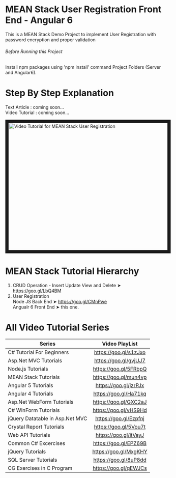 # MEAN Stack User Registration Front End - Angular 6
This is a MEAN Stack Demo Project to implement User Registration with password encryption and proper validation

###### Before Running this Project
Install npm packages using 'npm install' command Project Folders (Server and Angular6). 
 
 # Step By Step Explanation
 
 Text Article : coming soon... <br/>
 Video Tutorial : coming soon...
 
 <a href="http://www.youtube.com/watch?feature=player_embedded&v=xxxxx
" target="_blank"><img src="http://img.youtube.com/vi/xxxxxxxx/0.jpg" 
alt="Video Tutorial for MEAN Stack User Registration" width="500" height="400" border="10" /></a>

# MEAN Stack Tutorial Hierarchy
1. CRUD Operation - Insert Update View and Delete ➤ https://goo.gl/LbQ4BM
2. User Registration <br/>
      Node JS Back End    ➤ https://goo.gl/CMnPwe <br/>
      Angualr 6 Front End ➤ this one.

# All Video Tutorial Series
| Series        | Video PlayList          |
| ------------- |:-------------:|
| C# Tutorial For Beginners      | https://goo.gl/s1zJxo |
| Asp.Net MVC Tutorials      | https://goo.gl/gvjUJ7      |
| Node.js Tutorials | https://goo.gl/5FRbpQ      |
| MEAN Stack Tutorials | https://goo.gl/mun4vp      |
| Angular 5 Tutorials | https://goo.gl/jzrPJx      |
| Angular 4 Tutorials | https://goo.gl/Ha71kq      |
| Asp.Net WebForm Tutorials | https://goo.gl/GXC2aJ      |
| C# WinForm Tutorials | https://goo.gl/vHS9Hd      |
| jQuery Datatable in Asp.Net MVC | https://goo.gl/Ezpfnj      |
| Crystal Report Tutorials | https://goo.gl/5Vou7t      |
| Web API Tutorials | https://goo.gl/itVayJ     |
| Common C# Excercises | https://goo.gl/EPZ69B     |
| jQuery Tutorials | https://goo.gl/MxgKHY     |
| SQL Server Tutorials | https://goo.gl/8uP8dd      |
| CG Exercises in C Program | https://goo.gl/qEWJCs      |
